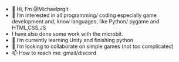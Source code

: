 - 👋 Hi, I’m @Michaelprgit
- 👀 I’m interested in all programming/ coding especially game development and, know languages, like Python/ pygame and HTML,CSS,JS
-   I have also done some work with the microbit.
- 🌱 I’m currently learning Unity and finishing python
- 💞️ I’m looking to collaborate on simple games (not too complicated)
- 📫 How to reach me: gmail/discord


